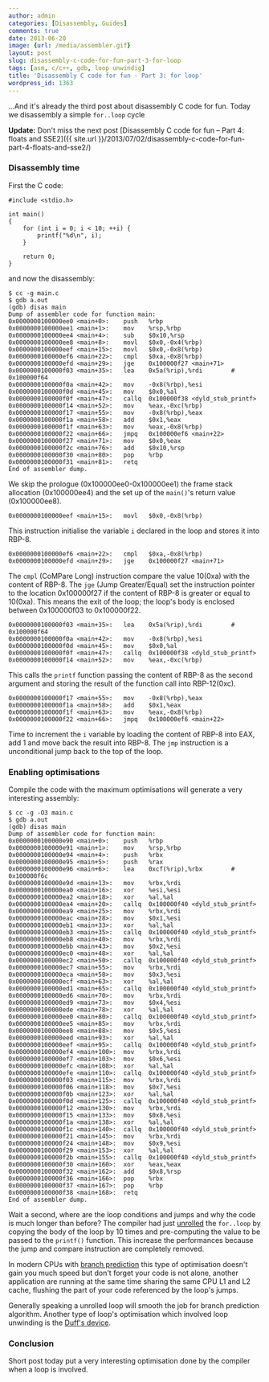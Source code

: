 ```yaml
---
author: admin
categories: [Disassembly, Guides]
comments: true
date: 2013-06-20
image: {url: /media/assembler.gif}
layout: post
slug: disassembly-c-code-for-fun-part-3-for-loop
tags: [asm, c/c++, gdb, loop unwindig]
title: 'Disassembly C code for fun - Part 3: for loop'
wordpress_id: 1363
---
```


...And it's already the third post about disassembly C code for fun. Today we disassembly a simple `for..loop` cycle

**Update:** Don't miss the next post [Disassembly C code for fun – Part 4: floats and SSE2]({{ site.url }}/2013/07/02/disassembly-c-code-for-fun-part-4-floats-and-sse2/)

<!-- more -->



### Disassembly time



First the C code:




    #include <stdio.h>

    int main()
    {
        for (int i = 0; i < 10; ++i) {
            printf("%d\n", i);
        }

        return 0;
    }




and now the disassembly:




    $ cc -g main.c
    $ gdb a.out
    (gdb) disas main
    Dump of assembler code for function main:
    0x0000000100000ee0 <main+0>:	push   %rbp
    0x0000000100000ee1 <main+1>:	mov    %rsp,%rbp
    0x0000000100000ee4 <main+4>:	sub    $0x10,%rsp
    0x0000000100000ee8 <main+8>:	movl   $0x0,-0x4(%rbp)
    0x0000000100000eef <main+15>:	movl   $0x0,-0x8(%rbp)
    0x0000000100000ef6 <main+22>:	cmpl   $0xa,-0x8(%rbp)
    0x0000000100000efd <main+29>:	jge    0x100000f27 <main+71>
    0x0000000100000f03 <main+35>:	lea    0x5a(%rip),%rdi        # 0x100000f64
    0x0000000100000f0a <main+42>:	mov    -0x8(%rbp),%esi
    0x0000000100000f0d <main+45>:	mov    $0x0,%al
    0x0000000100000f0f <main+47>:	callq  0x100000f38 <dyld_stub_printf>
    0x0000000100000f14 <main+52>:	mov    %eax,-0xc(%rbp)
    0x0000000100000f17 <main+55>:	mov    -0x8(%rbp),%eax
    0x0000000100000f1a <main+58>:	add    $0x1,%eax
    0x0000000100000f1f <main+63>:	mov    %eax,-0x8(%rbp)
    0x0000000100000f22 <main+66>:	jmpq   0x100000ef6 <main+22>
    0x0000000100000f27 <main+71>:	mov    $0x0,%eax
    0x0000000100000f2c <main+76>:	add    $0x10,%rsp
    0x0000000100000f30 <main+80>:	pop    %rbp
    0x0000000100000f31 <main+81>:	retq
    End of assembler dump.




We skip the prologue (0x100000ee0-0x100000ee1) the frame stack allocation (0x100000ee4) and the set up of the `main()`'s return value (0x100000ee8).




    0x0000000100000eef <main+15>:	movl   $0x0,-0x8(%rbp)




This instruction initialise the variable `i` declared in the loop and stores it into RBP-8.




    0x0000000100000ef6 <main+22>:	cmpl   $0xa,-0x8(%rbp)
    0x0000000100000efd <main+29>:	jge    0x100000f27 <main+71>




The `cmpl` (CoMPare Long) instruction compare the value 10(0xa) with the content of RBP-8. The `jge` (Jump Greater/Equal) set the instruction pointer to the location 0x100000f27 if the content of RBP-8 is greater or equal to 10(0xa). This means the exit of the loop; the loop's body is enclosed between 0x100000f03 to 0x100000f22.




    0x0000000100000f03 <main+35>:	lea    0x5a(%rip),%rdi        # 0x100000f64
    0x0000000100000f0a <main+42>:	mov    -0x8(%rbp),%esi
    0x0000000100000f0d <main+45>:	mov    $0x0,%al
    0x0000000100000f0f <main+47>:	callq  0x100000f38 <dyld_stub_printf>
    0x0000000100000f14 <main+52>:	mov    %eax,-0xc(%rbp)




This calls the `printf` function passing the content of RBP-8 as the second argument and storing the result of the function call into RBP-12(0xc).




    0x0000000100000f17 <main+55>:	mov    -0x8(%rbp),%eax
    0x0000000100000f1a <main+58>:	add    $0x1,%eax
    0x0000000100000f1f <main+63>:	mov    %eax,-0x8(%rbp)
    0x0000000100000f22 <main+66>:	jmpq   0x100000ef6 <main+22>




Time to increment the `i` variable by loading the content of RBP-8 into EAX, add 1 and move back the result into RBP-8. The `jmp` instruction is a unconditional jump back to the top of the loop.



### Enabling optimisations



Compile the code with the maximum optimisations will generate a very interesting assembly:




    $ cc -g -O3 main.c
    $ gdb a.out
    (gdb) disas main
    Dump of assembler code for function main:
    0x0000000100000e90 <main+0>:	push   %rbp
    0x0000000100000e91 <main+1>:	mov    %rsp,%rbp
    0x0000000100000e94 <main+4>:	push   %rbx
    0x0000000100000e95 <main+5>:	push   %rax
    0x0000000100000e96 <main+6>:	lea    0xcf(%rip),%rbx        # 0x100000f6c
    0x0000000100000e9d <main+13>:	mov    %rbx,%rdi
    0x0000000100000ea0 <main+16>:	xor    %esi,%esi
    0x0000000100000ea2 <main+18>:	xor    %al,%al
    0x0000000100000ea4 <main+20>:	callq  0x100000f40 <dyld_stub_printf>
    0x0000000100000ea9 <main+25>:	mov    %rbx,%rdi
    0x0000000100000eac <main+28>:	mov    $0x1,%esi
    0x0000000100000eb1 <main+33>:	xor    %al,%al
    0x0000000100000eb3 <main+35>:	callq  0x100000f40 <dyld_stub_printf>
    0x0000000100000eb8 <main+40>:	mov    %rbx,%rdi
    0x0000000100000ebb <main+43>:	mov    $0x2,%esi
    0x0000000100000ec0 <main+48>:	xor    %al,%al
    0x0000000100000ec2 <main+50>:	callq  0x100000f40 <dyld_stub_printf>
    0x0000000100000ec7 <main+55>:	mov    %rbx,%rdi
    0x0000000100000eca <main+58>:	mov    $0x3,%esi
    0x0000000100000ecf <main+63>:	xor    %al,%al
    0x0000000100000ed1 <main+65>:	callq  0x100000f40 <dyld_stub_printf>
    0x0000000100000ed6 <main+70>:	mov    %rbx,%rdi
    0x0000000100000ed9 <main+73>:	mov    $0x4,%esi
    0x0000000100000ede <main+78>:	xor    %al,%al
    0x0000000100000ee0 <main+80>:	callq  0x100000f40 <dyld_stub_printf>
    0x0000000100000ee5 <main+85>:	mov    %rbx,%rdi
    0x0000000100000ee8 <main+88>:	mov    $0x5,%esi
    0x0000000100000eed <main+93>:	xor    %al,%al
    0x0000000100000eef <main+95>:	callq  0x100000f40 <dyld_stub_printf>
    0x0000000100000ef4 <main+100>:	mov    %rbx,%rdi
    0x0000000100000ef7 <main+103>:	mov    $0x6,%esi
    0x0000000100000efc <main+108>:	xor    %al,%al
    0x0000000100000efe <main+110>:	callq  0x100000f40 <dyld_stub_printf>
    0x0000000100000f03 <main+115>:	mov    %rbx,%rdi
    0x0000000100000f06 <main+118>:	mov    $0x7,%esi
    0x0000000100000f0b <main+123>:	xor    %al,%al
    0x0000000100000f0d <main+125>:	callq  0x100000f40 <dyld_stub_printf>
    0x0000000100000f12 <main+130>:	mov    %rbx,%rdi
    0x0000000100000f15 <main+133>:	mov    $0x8,%esi
    0x0000000100000f1a <main+138>:	xor    %al,%al
    0x0000000100000f1c <main+140>:	callq  0x100000f40 <dyld_stub_printf>
    0x0000000100000f21 <main+145>:	mov    %rbx,%rdi
    0x0000000100000f24 <main+148>:	mov    $0x9,%esi
    0x0000000100000f29 <main+153>:	xor    %al,%al
    0x0000000100000f2b <main+155>:	callq  0x100000f40 <dyld_stub_printf>
    0x0000000100000f30 <main+160>:	xor    %eax,%eax
    0x0000000100000f32 <main+162>:	add    $0x8,%rsp
    0x0000000100000f36 <main+166>:	pop    %rbx
    0x0000000100000f37 <main+167>:	pop    %rbp
    0x0000000100000f38 <main+168>:	retq
    End of assembler dump.




Wait a second, where are the loop conditions and jumps and why the code is much longer than before? The compiler had just [unrolled](http://en.wikipedia.org/wiki/Loop_unwinding) the `for..loop` by copying the body of the loop by 10 times and pre-computing the value to be passed to the `printf()` function. This increase the performances because the jump and compare instruction are completely removed.

In modern CPUs with [branch prediction](http://en.wikipedia.org/wiki/Branch_predictor) this type of optimisation doesn't gain you much speed but don't forget your code is not alone, another application are running at the same time sharing the same CPU L1 and L2 cache, flushing the part of your code referenced by the loop's jumps.

Generally speaking a unrolled loop will smooth the job for branch prediction algorithm. Another type of loop's optimisation which involved loop unwinding is the [Duff's device](http://en.wikipedia.org/wiki/Duff%27s_device).



### Conclusion



Short post today put a very interesting optimisation done by the compiler when a loop is involved.
